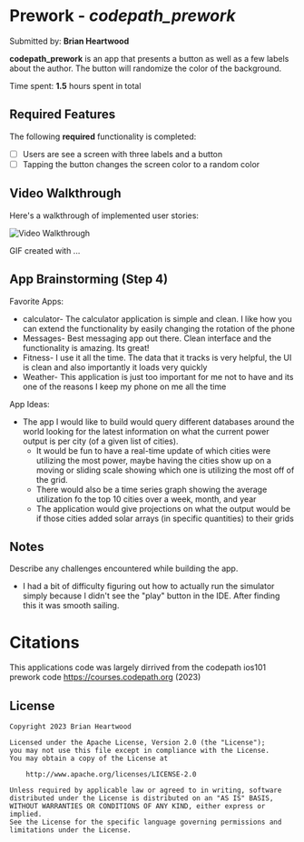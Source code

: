 # Prework - *codepath_prework*

Submitted by: **Brian Heartwood**

**codepath_prework** is an app that presents a button as well as a few labels about the author. The button will randomize the color of the background.

Time spent: **1.5** hours spent in total

## Required Features

The following **required** functionality is completed:

- [ ] Users are see a screen with three labels and a button
- [ ] Tapping the button changes the screen color to a random color
 
## Video Walkthrough

Here's a walkthrough of implemented user stories:

<img src='http://i.imgur.com/link/to/your/gif/file.gif' title='Video Walkthrough' width='' alt='Video Walkthrough' />

<!-- Replace this with whatever GIF tool you used! -->
GIF created with ...  
<!-- Recommended tools:
[Kap](https://getkap.co/) for macOS
[ScreenToGif](https://www.screentogif.com/) for Windows
[peek](https://github.com/phw/peek) for Linux. -->

## App Brainstorming (Step 4)
Favorite Apps:
- calculator- The calculator application is simple and clean. I like how you can extend the functionality by easily changing the rotation of the phone
- Messages- Best messaging app out there. Clean interface and the functionality is amazing. Its great!
- Fitness- I use it all the time. The data that it tracks is very helpful, the UI is clean and also importantly it loads very quickly
- Weather- This application is just too important for me not to have and its one of the reasons I keep my phone on me all the time  

App Ideas:
- The app I would like to build would query different databases around the world looking for the latest information on what the current power output is per city (of a given list of cities). 
  - It would be fun to have a real-time update of which cities were utilizing the most power, maybe having the cities show up on a moving or sliding scale showing which one is utilizing the most off of the grid. 
  - There would also be a time series graph showing the average utilization fo the top 10 cities over a week, month, and year
  - The application would give projections on what the output would be if those cities added solar arrays (in specific quantities) to their grids

## Notes

Describe any challenges encountered while building the app.
- I had a bit of difficulty figuring out how to actually run the simulator simply because I didn't see the "play" button in the IDE. After finding this it was smooth sailing.

# Citations
This applications code was largely dirrived from the codepath ios101 prework code
https://courses.codepath.org (2023)

## License

    Copyright 2023 Brian Heartwood

    Licensed under the Apache License, Version 2.0 (the "License");
    you may not use this file except in compliance with the License.
    You may obtain a copy of the License at

        http://www.apache.org/licenses/LICENSE-2.0

    Unless required by applicable law or agreed to in writing, software
    distributed under the License is distributed on an "AS IS" BASIS,
    WITHOUT WARRANTIES OR CONDITIONS OF ANY KIND, either express or implied.
    See the License for the specific language governing permissions and
    limitations under the License.
